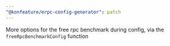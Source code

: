 ```yaml
---
"@konfeature/erpc-config-generator": patch
---
```


More options for the free rpc benchmark during config, via the `freeRpcBenchmarkConfig` function
